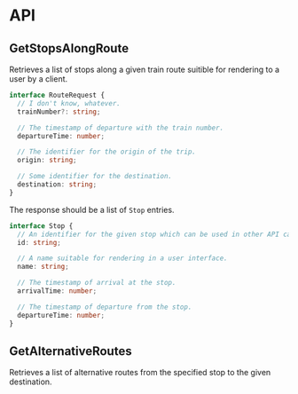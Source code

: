# API

## GetStopsAlongRoute

Retrieves a list of stops along a given train route suitible for rendering to
a user by a client.

```ts
interface RouteRequest {
  // I don't know, whatever.
  trainNumber?: string;

  // The timestamp of departure with the train number.
  departureTime: number;

  // The identifier for the origin of the trip.
  origin: string;

  // Some identifier for the destination.
  destination: string;
}
```

The response should be a list of `Stop` entries.

```ts
interface Stop {
  // An identifier for the given stop which can be used in other API calls.
  id: string;

  // A name suitable for rendering in a user interface.
  name: string;

  // The timestamp of arrival at the stop.
  arrivalTime: number;

  // The timestamp of departure from the stop.
  departureTime: number;
}
```

## GetAlternativeRoutes

Retrieves a list of alternative routes from the specified stop to the given
destination.


